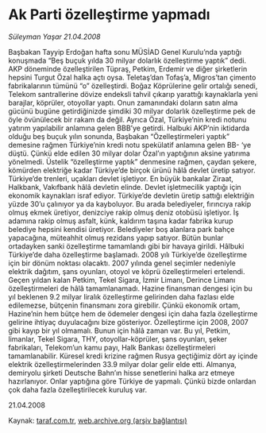 # Ak Parti özelleştirme yapmadı

*Süleyman Yaşar 21.04.2008*

<div class="yazi">Başbakan Tayyip Erdoğan hafta sonu MÜSİAD Genel Kurulu’nda yaptığı konuşmada “Beş buçuk yılda 30 milyar dolarlık özelleştirme yaptık” dedi. 
AKP döneminde özelleştirilen Tüpraş, Petkim, Erdemir ve diğer şirketlerin hepsini Turgut Özal halka açtı oysa. Teletaş’dan Tofaş’a, Migros’tan çimento fabrikalarının tümünü “o” özelleştirdi. Boğaz Köprülerine gelir ortalığı senedi, Telekom santrallerine dövize endeksli tahvil çıkarıp yarattığı kaynaklarla yeni barajlar, köprüler, otoyollar yaptı. Onun zamanındaki doların satın alma gücünü bugüne getirdiğinizde şimdiki 30 milyar dolarlık özelleştirme pek de öyle övünülecek bir rakam da değil.
Ayrıca Özal, Türkiye’nin kredi notunu yatırım yapılabilir anlamına gelen BBB’ye getirdi.
Halbuki AKP’nin iktidarda olduğu beş buçuk yılın sonunda, Başbakan “Özelleştirmeleri yaptık” demesine rağmen Türkiye’nin kredi notu spekülatif anlamına gelen BB- ‘ye düştü. Çünkü elde edilen 30 milyar dolar Özal’ın yaptığının aksine yatırıma yönelmedi. Üstelik “özelleştirme yaptık” denmesine rağmen, çaydan şekere, kömürden elektriğe kadar Türkiye’de birçok ürünü hâlâ devlet üretip satıyor.
 Türkiye’de trenleri, uçakları devlet işletiyor. En büyük bankalar Ziraat, Halkbank, Vakıfbank hâlâ devletin elinde. Devlet işletmecilik yaptığı için ekonomik kaynakları israf ediyor. Türkiye’de devletin üretip sattığı elektriğin yüzde 30’u çalınıyor ya da kayboluyor. 
Bu arada belediyeler, fırıncıya rakip olmuş ekmek üretiyor, denizciye rakip olmuş deniz otobüsü işletiyor. İş adamına rakip olmuş asfalt, künk, kaldırım taşına kadar fabrika kurup belediye hepsini kendisi üretiyor. Belediyeler boş alanlara park bahçe yapacağına, müteahhit olmuş rezidans yapıp satıyor. 
Bütün bunlar ortadayken sanki özelleştirme tamamlandı gibi bir havaya girildi. Hâlbuki Türkiye’de daha özelleştirme başlamadı. 
2008 yılı Türkiye’de özelleştirme için bir dönüm noktası olacaktı. 2007 yılında genel seçimler nedeniyle elektrik dağıtım, şans oyunları, otoyol ve köprü özelleştirmeleri ertelendi. Geçen yıldan kalan Petkim, Tekel Sigara, İzmir Limanı, Derince Limanı özelleştirmeleri de hâlâ tamamlanamadı.
Hazine finansman dengesi için bu yıl beklenen 9.2 milyar liralık özelleştirme gelirinden daha fazlası elde edilemezse, bütçenin finansmanı zora girebilir. Çünkü ekonomik ortam, Hazine’nin hem bütçe hem de ödemeler dengesi için daha fazla özelleştirme gelirine ihtiyaç duyulacağını bize gösteriyor. 
Özelleştirme için 2008, 2007 gibi kayıp bir yıl olmamalı. Bunun için hâlâ zaman var. Bu yıl, Petkim, limanlar, Tekel Sigara, THY, otoyollar-köprüler, şans oyunları, şeker fabrikaları, Telekom’un kamu payı, Halk Bankası özelleştirmeleri tamamlanabilir. 
Küresel kredi krizine rağmen Rusya geçtiğimiz dört ay içinde elektrik özelleştirmelerinden 33.9 milyar dolar gelir elde etti. Almanya, demiryolu şirketi Deutsche Bahn’ın hisse senetlerini halka arz etmeye hazırlanıyor. Onlar yaptığına göre Türkiye de yapmalı. Çünkü bizde onlardan çok daha fazla özelleştirilecek kuruluş var.

21.04.2008</div>

Kaynak: [taraf.com.tr](http://www.taraf.com.tr:80/suleyman-yasar/makale-ak-parti-ozellestirme-yapmadi.htm), [web.archive.org (arşiv bağlantısı)](http://web.archive.org/web/20100618133520/http://www.taraf.com.tr:80/suleyman-yasar/makale-ak-parti-ozellestirme-yapmadi.htm)
